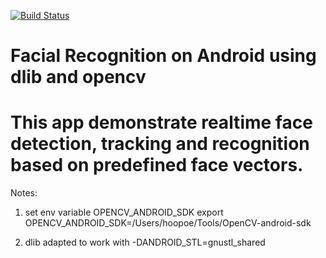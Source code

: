 [![Build Status](https://travis-ci.com/hoopoe/FR-android-dlib-opencv.svg?branch=master)](https://travis-ci.com/hoopoe/FR-android-dlib-opencv)

Facial Recognition on Android using dlib and opencv
============

This app demonstrate realtime face detection, tracking and recognition based on predefined face vectors.
============

Notes:
1. set env variable OPENCV_ANDROID_SDK 
export OPENCV_ANDROID_SDK=/Users/hoopoe/Tools/OpenCV-android-sdk

2. dlib adapted to work with -DANDROID_STL=gnustl_shared

